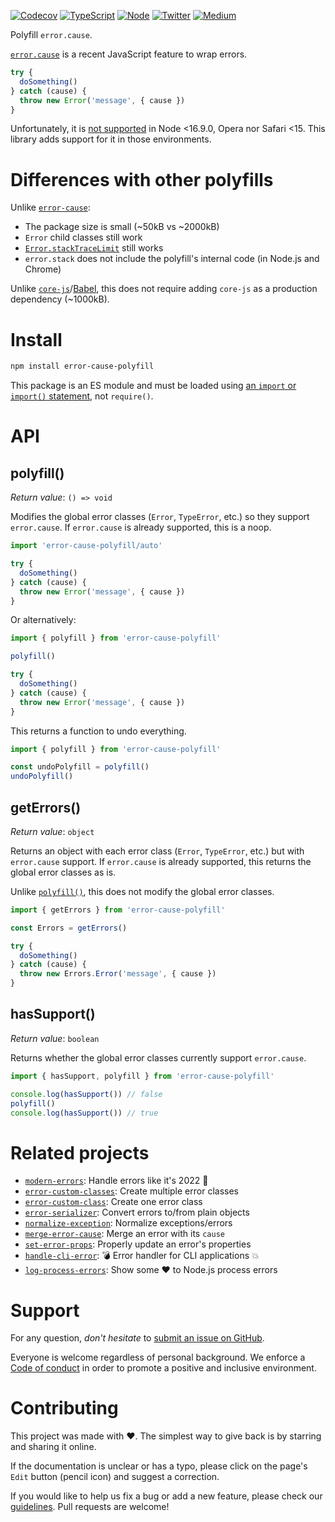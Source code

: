 [![Codecov](https://img.shields.io/codecov/c/github/ehmicky/error-cause-polyfill.svg?label=tested&logo=codecov)](https://codecov.io/gh/ehmicky/error-cause-polyfill)
[![TypeScript](https://img.shields.io/badge/-typed-brightgreen?logo=typescript&colorA=gray&logoColor=0096ff)](/src/main.d.ts)
[![Node](https://img.shields.io/node/v/error-cause-polyfill.svg?logo=node.js&logoColor=66cc33)](https://www.npmjs.com/package/error-cause-polyfill)
[![Twitter](https://img.shields.io/badge/%E2%80%8B-twitter-brightgreen.svg?logo=twitter)](https://twitter.com/intent/follow?screen_name=ehmicky)
[![Medium](https://img.shields.io/badge/%E2%80%8B-medium-brightgreen.svg?logo=medium)](https://medium.com/@ehmicky)

Polyfill `error.cause`.

[`error.cause`](https://developer.mozilla.org/en-US/docs/Web/JavaScript/Reference/Global_Objects/Error/cause)
is a recent JavaScript feature to wrap errors.

```js
try {
  doSomething()
} catch (cause) {
  throw new Error('message', { cause })
}
```

Unfortunately, it is
[not supported](https://developer.mozilla.org/en-US/docs/Web/JavaScript/Reference/Global_Objects/Error/cause#browser_compatibility)
in Node <16.9.0, Opera nor Safari <15. This library adds support for it in those
environments.

# Differences with other polyfills

Unlike [`error-cause`](https://github.com/es-shims/error-cause):

- The package size is small (~50kB vs ~2000kB)
- `Error` child classes still work
- [`Error.stackTraceLimit`](https://nodejs.org/api/errors.html#errorstacktracelimit)
  still works
- `error.stack` does not include the polyfill's internal code (in Node.js and
  Chrome)

Unlike
[`core-js`](https://github.com/zloirock/core-js)/[Babel](https://github.com/babel/babel),
this does not require adding `core-js` as a production dependency (~1000kB).

# Install

```bash
npm install error-cause-polyfill
```

This package is an ES module and must be loaded using
[an `import` or `import()` statement](https://gist.github.com/sindresorhus/a39789f98801d908bbc7ff3ecc99d99c),
not `require()`.

# API

## polyfill()

_Return value_: `() => void`

Modifies the global error classes (`Error`, `TypeError`, etc.) so they support
`error.cause`. If `error.cause` is already supported, this is a noop.

<!-- eslint-disable import/no-unassigned-import -->

```js
import 'error-cause-polyfill/auto'

try {
  doSomething()
} catch (cause) {
  throw new Error('message', { cause })
}
```

Or alternatively:

```js
import { polyfill } from 'error-cause-polyfill'

polyfill()

try {
  doSomething()
} catch (cause) {
  throw new Error('message', { cause })
}
```

This returns a function to undo everything.

```js
import { polyfill } from 'error-cause-polyfill'

const undoPolyfill = polyfill()
undoPolyfill()
```

## getErrors()

_Return value_: `object`

Returns an object with each error class (`Error`, `TypeError`, etc.) but with
`error.cause` support. If `error.cause` is already supported, this returns the
global error classes as is.

Unlike [`polyfill()`](#polyfill), this does not modify the global error classes.

<!-- eslint-disable no-shadow -->

```js
import { getErrors } from 'error-cause-polyfill'

const Errors = getErrors()

try {
  doSomething()
} catch (cause) {
  throw new Errors.Error('message', { cause })
}
```

## hasSupport()

_Return value_: `boolean`

Returns whether the global error classes currently support `error.cause`.

```js
import { hasSupport, polyfill } from 'error-cause-polyfill'

console.log(hasSupport()) // false
polyfill()
console.log(hasSupport()) // true
```

# Related projects

- [`modern-errors`](https://github.com/ehmicky/modern-errors): Handle errors
  like it's 2022 🔮
- [`error-custom-classes`](https://github.com/ehmicky/error-custom-classes):
  Create multiple error classes
- [`error-custom-class`](https://github.com/ehmicky/error-custom-class): Create
  one error class
- [`error-serializer`](https://github.com/ehmicky/error-serializer): Convert
  errors to/from plain objects
- [`normalize-exception`](https://github.com/ehmicky/normalize-exception):
  Normalize exceptions/errors
- [`merge-error-cause`](https://github.com/ehmicky/merge-error-cause): Merge an
  error with its `cause`
- [`set-error-props`](https://github.com/ehmicky/set-error-props): Properly
  update an error's properties
- [`handle-cli-error`](https://github.com/ehmicky/handle-cli-error): 💣 Error
  handler for CLI applications 💥
- [`log-process-errors`](https://github.com/ehmicky/log-process-errors): Show
  some ❤ to Node.js process errors

# Support

For any question, _don't hesitate_ to [submit an issue on GitHub](../../issues).

Everyone is welcome regardless of personal background. We enforce a
[Code of conduct](CODE_OF_CONDUCT.md) in order to promote a positive and
inclusive environment.

# Contributing

This project was made with ❤️. The simplest way to give back is by starring and
sharing it online.

If the documentation is unclear or has a typo, please click on the page's `Edit`
button (pencil icon) and suggest a correction.

If you would like to help us fix a bug or add a new feature, please check our
[guidelines](CONTRIBUTING.md). Pull requests are welcome!

<!-- Thanks go to our wonderful contributors: -->

<!-- ALL-CONTRIBUTORS-LIST:START -->
<!-- prettier-ignore -->
<!--
<table><tr><td align="center"><a href="https://twitter.com/ehmicky"><img src="https://avatars2.githubusercontent.com/u/8136211?v=4" width="100px;" alt="ehmicky"/><br /><sub><b>ehmicky</b></sub></a><br /><a href="https://github.com/ehmicky/error-cause-polyfill/commits?author=ehmicky" title="Code">💻</a> <a href="#design-ehmicky" title="Design">🎨</a> <a href="#ideas-ehmicky" title="Ideas, Planning, & Feedback">🤔</a> <a href="https://github.com/ehmicky/error-cause-polyfill/commits?author=ehmicky" title="Documentation">📖</a></td></tr></table>
 -->
<!-- ALL-CONTRIBUTORS-LIST:END -->
